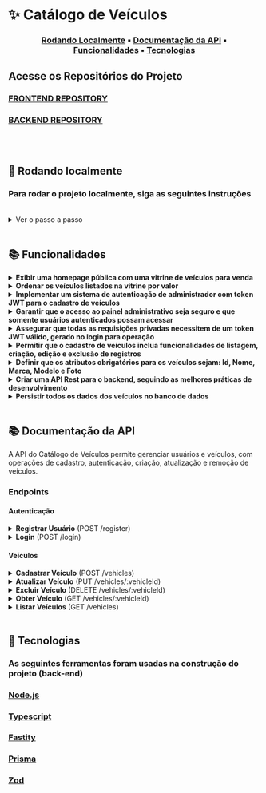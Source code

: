 # ✨ **Catálogo de Veículos**

<center>

### [Rodando Localmente](#🏡-rodando-localmente) ▪️ [Documentação da API](#📚-documentação-da-api) ▪️ [Funcionalidades](#📚-funcionalidades) ▪️ [Tecnologias](#🚀-tecnologias)

</center>

## Acesse os Repositórios do Projeto

### [FRONTEND REPOSITORY](https://github.com/igorjba/verzel-front)

### [BACKEND REPOSITORY](https://github.com/igorjba/verzel-back)

<br />

<br />

## 🏡 **Rodando localmente**

### Para rodar o projeto localmente, siga as seguintes instruções

<br />
<details><summary>Ver o passo a passo</summary>
<br />
Clone o projeto

```bash
git clone git@github.com:igorjba/verzel-back.git
```

Entre no diretório do projeto

```bash
cd verzel-back
```

Instale as dependências do projeto

```bash
npm install
```

Crie o arquivo .env que possibilita que sejam adicionadas as variáveis de ambiente do projeto

```bash
cp .env.example .env
```

Rode a imagem do docker

```bash
docker compose up -d
```

Rode as migrações do prisma

```bash
npm run migration:run
```

Rode a aplicação

```bash
npm run dev
```
</details>

<br />

## 📚 **Funcionalidades**

<details>
<summary><strong>Exibir uma homepage pública com uma vitrine de veículos para venda</strong></summary>
O backend oferece uma API para listar veículos, que pode ser usada para alimentar uma vitrine de veículos no frontend.
</details>
<details>
<summary><strong>Ordenar os veículos listados na vitrine por valor</strong></summary>
A API de listagem de veículos permite a ordenação por valor, facilitando a exibição ordenada no frontend.
</details>
<details>
<summary><strong>Implementar um sistema de autenticação de administrador com token JWT para o cadastro de veículos</strong></summary>
O sistema utiliza JWT para autenticar administradores, permitindo operações de cadastro de veículos.
</details>
<details>
<summary><strong>Garantir que o acesso ao painel administrativo seja seguro e que somente usuários autenticados possam acessar</strong></summary>
A autenticação JWT é usada para garantir que apenas usuários autenticados com as devidas permissões acessem o painel administrativo.
</details>
<details>
<summary><strong>Assegurar que todas as requisições privadas necessitem de um token JWT válido, gerado no login para operação</strong></summary>
Todas as operações privadas, como criação, atualização e exclusão de veículos, requerem um token JWT válido.
</details>
<details>
<summary><strong>Permitir que o cadastro de veículos inclua funcionalidades de listagem, criação, edição e exclusão de registros</strong></summary>
A API fornece endpoints para cada uma dessas operações, permitindo gerenciamento completo dos registros de veículos.
</details>
<details>
<summary><strong>Definir que os atributos obrigatórios para os veículos sejam: Id, Nome, Marca, Modelo e Foto</strong></summary>
O modelo de dados dos veículos inclui esses atributos, conforme definido no schema do Prisma.
</details>
<details>
<summary><strong>Criar uma API Rest para o backend, seguindo as melhores práticas de desenvolvimento</strong></summary>
A API Rest foi desenvolvida usando Fastify, Prisma e outras tecnologias modernas, seguindo boas práticas de desenvolvimento.
</details>
<details>
<summary><strong>Persistir todos os dados dos veículos no banco de dados</strong></summary>
O backend utiliza o Prisma com PostgreSQL para persistir os dados dos veículos.
</details>

<br />


## 📚 **Documentação da API**

A API do Catálogo de Veículos permite gerenciar usuários e veículos, com operações de cadastro, autenticação, criação, atualização e remoção de veículos.

### Endpoints

#### Autenticação

<details>
<summary><strong>Registrar Usuário</strong> (POST /register)</summary>

```bash
POST http://localhost:3333/register
```

**Body:**
```json
{
  "name": "Nome do Usuário",
  "email": "email@dominio.com",
  "password": "senha123",
  "role": "ADMIN"
}
```
</details>

<details>
<summary><strong>Login</strong> (POST /login)</summary>

```bash
POST http://localhost:3333/login
```

**Body:**
```json
{
  "email": "email@dominio.com",
  "password": "senha123"
}
```
</details>

#### Veículos

<details>
<summary><strong>Cadastrar Veículo</strong> (POST /vehicles)</summary>

```bash
POST http://localhost:3333/vehicles
```

**Body:**
```json
{
  "name": "Nome do Veículo",
  "brand": "Marca",
  "model": "Modelo",
  "value": 12345.67,
  "photo": "url_da_foto"
}
```
</details>

<details>
<summary><strong>Atualizar Veículo</strong> (PUT /vehicles/:vehicleId)</summary>

```bash
PUT http://localhost:3333/vehicles/:vehicleId
```

**Body:**
```json
{
  "name": "Novo Nome",
  "brand": "Nova Marca",
  "model": "Novo Modelo",
  "value": 54321.00,
  "photo": "nova_url_da_foto"
}
```
</details>

<details>
<summary><strong>Excluir Veículo</strong> (DELETE /vehicles/:vehicleId)</summary>

```bash
DELETE http://localhost:3333/vehicles/:vehicleId
```

*Não requer body.*
</details>

<details>
<summary><strong>Obter Veículo</strong> (GET /vehicles/:vehicleId)</summary>

```bash
GET http://localhost:3333/vehicles/:vehicleId
```

*Não requer body.*
</details>
<details>
<summary><strong>Listar Veículos</strong> (GET /vehicles)</summary>

<details>
<summary><strong>Sem parâmetros</strong></summary>

```bash
GET http://localhost:3333/vehicles
```

**Descrição:** Lista os primeiros 10 veículos (padrão de paginação).

*Não requer body.*

*Query Parameters (opcionais):* `page`, `limit`, `search`.

</details>

<details>
<summary><strong>Com parâmetros</strong></summary>

```bash
GET http://localhost:3333/vehicles?page=2&limit=5&search=Ford
```

**Descrição:** Exemplo com filtros e paginação. 

- `page=2`: Retorna a segunda página de resultados.
- `limit=5`: Limita a resposta a 5 veículos por página.
- `search=Ford`: Filtra os veículos para mostrar apenas aqueles da marca "Ford".

*Não requer body.*

</details>
</details>


<br />

## 🚀 **Tecnologias**

### As seguintes ferramentas foram usadas na construção do projeto (back-end)

### [Node.js](https://nodejs.org/)

### [Typescript](https://www.typescriptlang.org/)

### [Fastity](https://fastify.dev/)

### [Prisma](https://www.prisma.io/)

### [Zod](https://zod.dev/)

